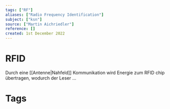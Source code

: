 ```yaml
---
tags: ["RF"]
aliases: ["Radio Frequency Identification"]
subject: ["ksn"]
source: ["Martin Aichriedler"]
reference: []
created: 1st December 2022
---
```


# RFID

Durch eine [[Antenne|Nahfeld]] Kommunikation wird Energie zum RFID chip übertragen, wodurch der Leser ...

# Tags